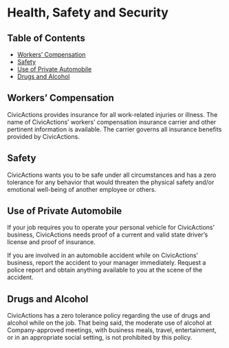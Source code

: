 # Health, Safety and Security

## <a name="toc"></a>Table of Contents

* [Workers’ Compensation](#workers-comp)
* [Safety](#safety)
* [Use of Private Automobile](#private-automobile)
* [Drugs and Alcohol](#drugs-alcohol)

## <a name="workers-comp"></a>Workers’ Compensation

CivicActions provides insurance for all work-related injuries or illness. The name of CivicActions’ workers’ compensation insurance carrier and other pertinent information is available. The carrier governs all insurance benefits provided by CivicActions.

## <a name="safety"></a>Safety

CivicActions wants you to be safe under all circumstances and has a zero tolerance for any behavior that would threaten the physical safety and/or emotional well-being of another employee or others.

## <a name="private-automobile"></a>Use of Private Automobile

If your job requires you to operate your personal vehicle for CivicActions’ business, CivicActions needs proof of a current and valid state driver’s license and proof of insurance.

If you are involved in an automobile accident while on CivicActions’ business, report the accident to your manager immediately. Request a police report and obtain anything available to you at the scene of the accident.

## <a name="drugs-alcohol"></a>Drugs and Alcohol

CivicActions has a zero tolerance policy regarding the use of drugs and alcohol while on the job. That being said, the moderate use of alcohol at Company-approved meetings, with business meals, travel, entertainment, or in an appropriate social setting, is not prohibited by this policy.
